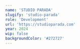 ```yaml
---
name: 'STUDIO PARADA'
slugify: 'studio-parada'
role: 'Development'
url: 'https://studioparada.com'
year: 2024
wip: false
backgroundColor: '#272727'
---
```

